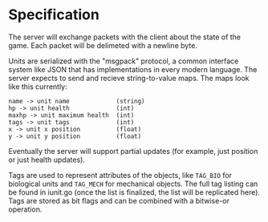 
# Specification

The server will exchange packets with the client about the state of the
game. Each packet will be delimeted with a newline byte.

Units are serialized with the "msgpack" protocol, a common interface
system like JSON that has implementations in every modern language. The
server expects to send and recieve string-to-value maps. The maps look
like this currently:

	name -> unit name             (string)
	hp -> unit health             (int)
	maxhp -> unit maximum health  (int)
	tags -> unit tags             (int)
	x -> unit x position          (float)
	y -> unit y position          (float)

Eventually the server will support partial updates (for example, just
position or just health updates).

Tags are used to represent attributes of the objects, like `TAG_BIO`
for biological units and `TAG_MECH` for mechanical objects. The full
tag listing can be found in iunit.go (once the list is finalized, the
list will be replicated here). Tags are stored as bit flags and can be
combined with a bitwise-or operation.


